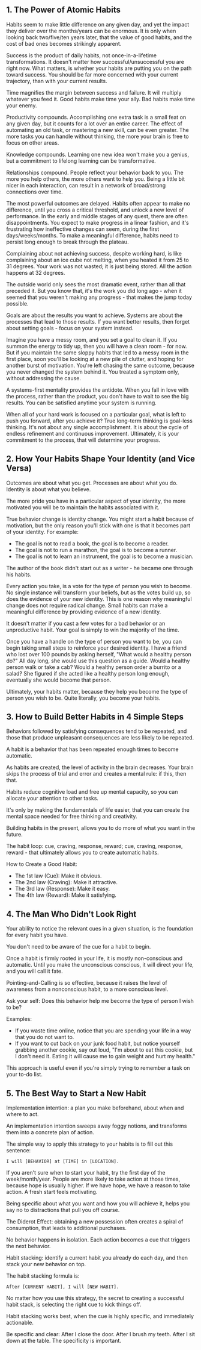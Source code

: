 ## 1. The Power of Atomic Habits
Habits seem to make little difference on any given day, and yet the impact they deliver over the months/years can be enormous. It is only when looking back two/five/ten years later, that the value of good habits, and the cost of bad ones becomes strikingly apparent.

Success is the product of daily habits, not once-in-a-lifetime transformations. It doesn't matter how successful/unsuccessful you are right now. What matters, is whether your habits are putting you on the path toward success. You should be far more concerned with your current trajectory, than with your current results.

Time magnifies the margin between success and failure. It will multiply whatever you feed it. Good habits make time your ally. Bad habits make time your enemy.

Productivity compounds. Accomplishing one extra task is a small feat on any given day, but it counts for a lot over an entire career. The effect of automating an old task, or mastering a new skill, can be even greater. The more tasks you can handle without thinking, the more your brain is free to focus on other areas.

Knowledge compounds. Learning one new idea won't make you a genius, but a commitment to lifelong learning can be transformative.

Relationships compound. People reflect your behavior back to you. The more you help others, the more others want to help you. Being a little bit nicer in each interaction, can result in a network of broad/strong connections over time.

The most powerful outcomes are delayed. Habits often appear to make no difference, until you cross a critical threshold, and unlock a new level of performance. In the early and middle stages of any quest, there are often disappointments. You expect to make progress in a linear fashion, and it's frustrating how ineffective changes can seem, during the first days/weeks/months. To make a meaningful difference, habits need to persist long enough to break through the plateau.

Complaining about not achieving success, despite working hard, is like complaining about an ice cube not melting, when you heated it from 25 to 31 degrees. Your work was not wasted; it is just being stored. All the action happens at 32 degrees.

The outside world only sees the most dramatic event, rather than all that preceded it. But you know that, it's the work you did long ago - when it seemed that you weren't making any progress - that makes the jump today possible.

Goals are about the results you want to achieve. Systems are about the processes that lead to those results. If you want better results, then forget about setting goals - focus on your system instead.

Imagine you have a messy room, and you set a goal to clean it. If you summon the energy to tidy up, then you will have a clean room - for now. But if you maintain the same sloppy habits that led to a messy room in the first place, soon you'll be looking at a new pile of clutter, and hoping for another burst of motivation. You're left chasing the same outcome, because you never changed the system behind it. You treated a symptom only, without addressing the cause.

A systems-first mentality provides the antidote. When you fall in love with the process, rather than the product, you don't have to wait to see the big results. You can be satisfied anytime your system is running.

When all of your hard work is focused on a particular goal, what is left to push you forward, after you achieve it? True long-term thinking is goal-less thinking. It's not about any single accomplishment. It is about the cycle of endless refinement and continuous improvement. Ultimately, it is your commitment to the process, that will determine your progress.

## 2. How Your Habits Shape Your Identity (and Vice Versa)
Outcomes are about what you get. Processes are about what you do. Identity is about what you believe.

The more pride you have in a particular aspect of your identity, the more motivated you will be to maintain the habits associated with it.

True behavior change is identity change. You might start a habit because of motivation, but the only reason you'll stick with one is that it becomes part of your identity. For example: 
- The goal is not to read a book, the goal is to become a reader.
- The goal is not to run a marathon, the goal is to become a runner.
- The goal is not to learn an instrument, the goal is to become a musician.

The author of the book didn't start out as a writer - he became one through his habits.

Every action you take, is a vote for the type of person you wish to become. No single instance will transform your beliefs, but as the votes build up, so does the evidence of your new identity. This is one reason why meaningful change does not require radical change. Small habits can make a meaningful difference by providing evidence of a new identity.

It doesn't matter if you cast a few votes for a bad behavior or an unproductive habit. Your goal is simply to win the majority of the time.

Once you have a handle on the type of person you want to be, you can begin taking small steps to reinforce your desired identity. I have a friend who lost over 100 pounds by asking herself, "What would a healthy person do?" All day long, she would use this question as a guide. Would a healthy person walk or take a cab? Would a healthy person order a burrito or a salad? She figured if she acted like a healthy person long enough, eventually she would become that person.

Ultimately, your habits matter, because they help you become the type of person you wish to be. Quite literally, you become your habits.

## 3. How to Build Better Habits in 4 Simple Steps
Behaviors followed by satisfying consequences tend to be repeated, and those that produce unpleasant consequences are less likely to be repeated.

A habit is a behavior that has been repeated enough times to become automatic.

As habits are created, the level of activity in the brain decreases. Your brain skips the process of trial and error and creates a mental rule: if this, then that.

Habits reduce cognitive load and free up mental capacity, so you can allocate your attention to other tasks.

It's only by making the fundamentals of life easier, that you can create the mental space needed for free thinking and creativity.

Building habits in the present, allows you to do more of what you want in the future.

The habit loop: cue, craving, response, reward; cue, craving, response, reward - that ultimately allows you to create automatic habits. 

How to Create a Good Habit: 
- The 1st law (Cue): Make it obvious.
- The 2nd law (Craving): Make it attractive. 
- The 3rd law (Response): Make it easy. 
- The 4th law (Reward): Make it satisfying.

## 4. The Man Who Didn't Look Right
Your ability to notice the relevant cues in a given situation, is the foundation for every habit you have.

You don't need to be aware of the cue for a habit to begin.

Once a habit is firmly rooted in your life, it is mostly non-conscious and automatic. Until you make the unconscious conscious, it will direct your life, and you will call it fate.

Pointing-and-Calling is so effective, because it raises the level of awareness from a nonconscious habit, to a more conscious level.

Ask your self: Does this behavior help me become the type of person I wish to be?

Examples: 
- If you waste time online, notice that you are spending your life in a way that you do not want to.
- If you want to cut back on your junk food habit, but notice yourself grabbing another cookie, say out loud, "I'm about to eat this cookie, but I don't need it. Eating it will cause me to gain weight and hurt my health."

This approach is useful even if you're simply trying to remember a task on your to-do list.

## 5. The Best Way to Start a New Habit
Implementation intention: a plan you make beforehand, about when and where to act.

An implementation intention sweeps away foggy notions, and transforms them into a concrete plan of action.

The simple way to apply this strategy to your habits is to fill out this sentence:
```
I will [BEHAVIOR] at [TIME] in [LOCATION].
```

If you aren't sure when to start your habit, try the first day of the week/month/year. People are more likely to take action at those times, because hope is usually higher. If we have hope, we have a reason to take action. A fresh start feels motivating.

Being specific about what you want and how you will achieve it, helps you say no to distractions that pull you off course.

The Diderot Effect: obtaining a new possession often creates a spiral of consumption, that leads to additional purchases.

No behavior happens in isolation. Each action becomes a cue that triggers the next behavior.

Habit stacking: identify a current habit you already do each day, and then stack your new behavior on top. 

The habit stacking formula is:
```
After [CURRENT HABIT], I will [NEW HABIT].
```

No matter how you use this strategy, the secret to creating a successful habit stack, is selecting the right cue to kick things off.

Habit stacking works best, when the cue is highly specific, and immediately actionable.

Be specific and clear: After I close the door. After I brush my teeth. After I sit down at the table. The specificity is important.
